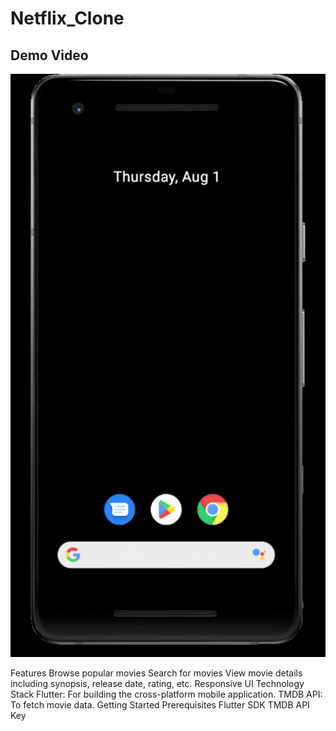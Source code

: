 # Netflix_Clone
## Demo Video

![Demo Video](assets\images\AndroidEmulator-Pixel_2_API_30_55542024-08-0111-21-09-ezgif.com-optimize.gif)

Features
Browse popular movies
Search for movies
View movie details including synopsis, release date, rating, etc.
Responsive UI
Technology Stack
Flutter: For building the cross-platform mobile application.
TMDB API: To fetch movie data.
Getting Started
Prerequisites
Flutter SDK
TMDB API Key
